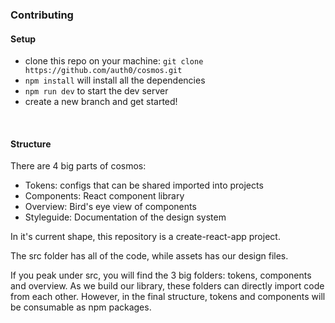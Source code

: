 ### Contributing

#### Setup

- clone this repo on your machine: `git clone https://github.com/auth0/cosmos.git`
- `npm install` will install all the dependencies
- `npm run dev` to start the dev server
- create a new branch and get started!

&nbsp;

#### Structure

There are 4 big parts of cosmos:

- Tokens: configs that can be shared imported into projects
- Components: React component library
- Overview: Bird's eye view of components
- Styleguide: Documentation of the design system

In it's current shape, this repository is a create-react-app project.

The src folder has all of the code, while assets has our design files.

If you peak under src, you will find the 3 big folders: tokens, components and overview.
As we build our library, these folders can directly import code from each other. However, in the final structure, tokens and components will be consumable as npm packages.

&nbsp;
